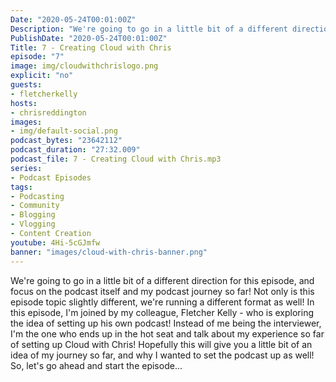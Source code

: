 ```yaml
---
Date: "2020-05-24T00:01:00Z"
Description: "We're going to go in a little bit of a different direction for this episode, and focus on the podcast itself and my podcast journey so far! Not only is this episode topic slightly different, we're running a different format as well! In this episode, I'm joined by my colleague, Fletcher Kelly - who is exploring the idea of setting up his own podcast! Instead of me being the interviewer, I'm the one who ends up in the hot seat and talk about my experience so far of setting up Cloud with Chris! Hopefully this will give you a little bit of an idea of my journey so far, and why I wanted to set the podcast up as well! So, let's go ahead and start the episode..."
PublishDate: "2020-05-24T00:01:00Z"
Title: 7 - Creating Cloud with Chris
episode: "7"
image: img/cloudwithchrislogo.png
explicit: "no"
guests:
- fletcherkelly
hosts:
- chrisreddington
images:
- img/default-social.png
podcast_bytes: "23642112"
podcast_duration: "27:32.009"
podcast_file: 7 - Creating Cloud with Chris.mp3
series:
- Podcast Episodes
tags:
- Podcasting
- Community
- Blogging
- Vlogging
- Content Creation
youtube: 4Hi-5cGJmfw
banner: "images/cloud-with-chris-banner.png"
---
```

We're going to go in a little bit of a different direction for this episode, and focus on the podcast itself and my podcast journey so far! Not only is this episode topic slightly different, we're running a different format as well! In this episode, I'm joined by my colleague, Fletcher Kelly - who is exploring the idea of setting up his own podcast! Instead of me being the interviewer, I'm the one who ends up in the hot seat and talk about my experience so far of setting up Cloud with Chris! Hopefully this will give you a little bit of an idea of my journey so far, and why I wanted to set the podcast up as well! So, let's go ahead and start the episode...